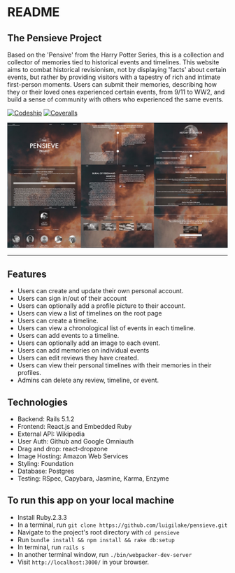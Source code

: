 # README  


## The Pensieve Project

Based on the 'Pensive' from the Harry Potter Series, this is a collection and collector of memories tied to historical events and timelines. This website aims to combat historical revisionism, not by displaying 'facts' about certain events, but rather by providing visitors with a tapestry of rich and intimate first-person moments. Users can submit their memories, describing how they or their loved ones experienced certain events, from 9/11 to WW2, and build a sense of community with others who experienced the same events.

[ ![Codeship](https://app.codeship.com/projects/b400a6c0-9f33-0135-4931-46fd1a276e75/status?branch=master)](https://app.codeship.com/projects/253582)
[![Coveralls](https://coveralls.io/repos/github/luigilake/pensieve/badge.svg?branch=master)](https://coveralls.io/github/luigilake/pensieve?branch=master)

![alt text](https://github.com/luigilake/pensieve/blob/master/public/pensieve-preview.jpg)

---

## Features

 * Users can create and update their own personal account.
 * Users can sign in/out of their account
 * Users can optionally add a profile picture to their account.
 * Users can view a list of timelines on the root page
 * Users can create a timeline.
 * Users can view a chronological list of events in each timeline.
 * Users can add events to a timeline.
 * Users can optionally add an image to each event.
 * Users can add memories on individual events
 * Users can edit reviews they have created.
 * Users can view their personal timelines with their memories in their profiles.
 * Admins can delete any review, timeline, or event.

## Technologies

 * Backend: Rails 5.1.2
 * Frontend: React.js and Embedded Ruby
 * External API: Wikipedia
 * User Auth: Github and Google Omniauth
 * Drag and drop: react-dropzone
 * Image Hosting: Amazon Web Services
 * Styling: Foundation
 * Database: Postgres
 * Testing: RSpec, Capybara, Jasmine, Karma, Enzyme

## To run this app on your local machine

 * Install Ruby.2.3.3
 * In a terminal, run `git clone https://github.com/luigilake/pensieve.git`
 * Navigate to the project's root directory with `cd pensieve`
 * Run `bundle install && npm install && rake db:setup`
 * In terminal, run `rails s`
 * In another terminal window, run `./bin/webpacker-dev-server`
 * Visit `http://localhost:3000/` in your browser.
